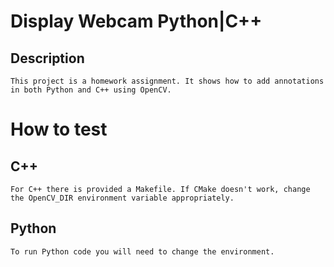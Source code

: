 # Display Webcam Python|C++
## Description
	This project is a homework assignment. It shows how to add annotations in both Python and C++ using OpenCV.
# How to test

## C++ 
    For C++ there is provided a Makefile. If CMake doesn't work, change the OpenCV_DIR environment variable appropriately.

## Python
    To run Python code you will need to change the environment.
